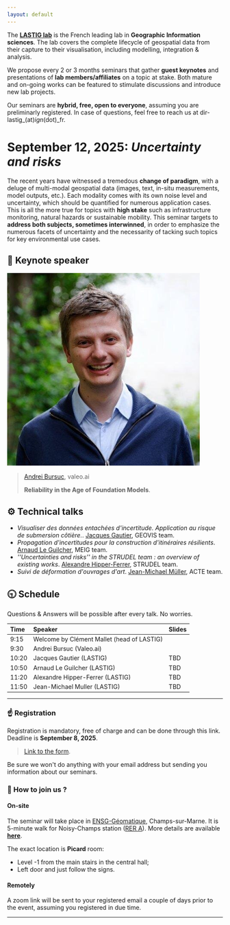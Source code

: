 ```yaml
---
layout: default
---
```


The [**LASTIG lab**](https://www.umr-lastig.fr/) is the French leading lab in **Geographic Information sciences**. The lab covers the complete lifecycle of geospatial data from their capture to their visualisation, including modelling, integration & analysis.

We propose every 2 or 3 months seminars that gather **guest keynotes** and presentations of **lab members/affiliates** on a topic at stake. Both mature and on-going works can be featured to stimulate discussions and introduce new lab projects.

Our seminars are **hybrid, free, open to everyone**, assuming you are preliminarly registered. In case of questions, feel free to reach us at dir-lastig_(at)_ign_(dot)_fr.

<a id="news"></a>
# September 12, 2025: _Uncertainty and risks_

The recent years have witnessed a tremedous **change of paradigm**, with a deluge of multi-modal geospatial data (images, text, in-situ measurements, model outputs, etc.). Each modality comes with its own noise level and uncertainty, which should be quantified for numerous application cases. 
This is all the more true for topics with **high stake** such as infrastructure monitoring, natural hazards or sustainable mobility.
This seminar targets to **address both subjects, sometimes interwinned**, in order to emphasize the numerous facets of uncertainty and the necessarity of tacking such topics for key environmental use cases.

## 👑 Keynote speaker

![Photo Andrei](documents/abursuc.jpg)
> [Andrei Bursuc](https://abursuc.github.io/), valeo.ai
>
> **Reliability in the Age of Foundation Models**.

## ⚙ Technical talks

*   _Visualiser des données entachées d'incertitude. Application au risque de submersion côtière._. [Jacques Gautier](https://www.umr-lastig.fr/jacques-gautier/), GEOVIS team.
*   _Propagation d'incertitudes pour la construction d'itinéraires résilients_. [Arnaud Le Guilcher](https://www.umr-lastig.fr/aleguilcher_homepage/), MEIG team.
*   _''Uncertainties and risks'' in the STRUDEL team : an overview of existing works_. [Alexandre Hipper-Ferrer](https://ahippert.github.io/), STRUDEL team.
*    _Suivi de déformation d'ouvrages d'art_. [Jean-Michael Müller](https://www.umr-lastig.fr/jmmuller_lastig_homepage/), ACTE team.

## 🕤 Schedule
Questions & Answers will be possible after every talk. No worries.

| Time        | Speaker          | Slides |
|:-------------|:------------------|:------|
| 9:15           | Welcome by Clément Mallet (head of LASTIG)|  |
| 9:30           | Andrei Bursuc (Valeo.ai) |   |
| 10:20 | Jacques Gautier (LASTIG)   | TBD  |
| 10:50   | Arnaud Le Guilcher (LASTIG)      | TBD   |
| 11:20 | Alexandre Hipper-Ferrer (LASTIG) | TBD  |
| 11:50 | Jean-Michael Muller (LASTIG)   | TBD  |

* * *

### ☝ Registration
Registration is mandatory, free of charge and can be done through this link.
Deadline is **September 8, 2025**.
> [Link to the form](https://forms.cloud.microsoft/Pages/ResponsePage.aspx?id=EP0g8syDRUiFYPEzSGxLGHWNCXfhXVBFqi4ThU2Xe5FUNDIySDRZQzA4M002OEU1MDlNRlA4MVRGUy4u).

Be sure we won't do anything with your email address but sending you information about our seminars.

### 🎯 How to join us ?

#### On-site
The seminar will take place in [ENSG-Géomatique](https://ensg.eu/fr), Champs-sur-Marne. It is 5-minute walk for Noisy-Champs station ([RER A](https://www.ratp.fr/plans-lignes/rer/a)). More details are available **[here](https://ensg.eu/en/node/62)**.

The exact location is **Picard** room:
 - Level -1 from the main stairs in the central hall;
 - Left door and just follow the signs. 


#### Remotely
A zoom link will be sent to your registered email a couple of days prior to the event, assuming you registered in due time.

* * *


